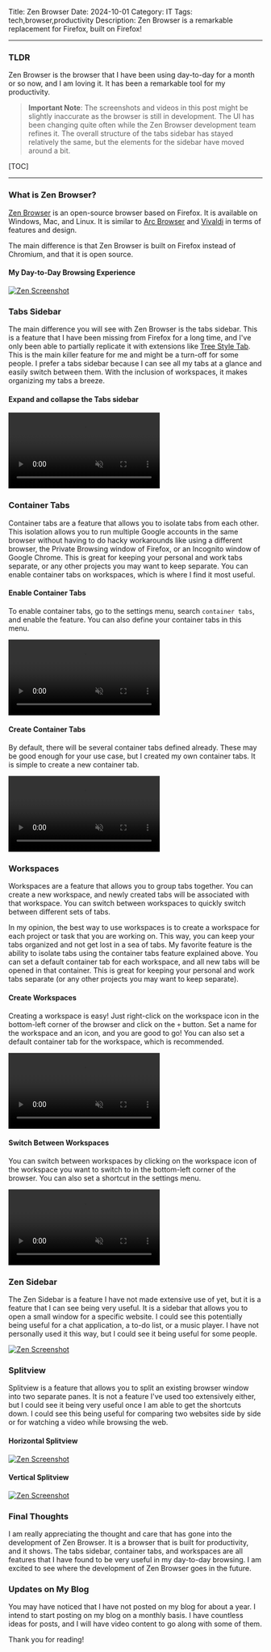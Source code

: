Title: Zen Browser
Date: 2024-10-01
Category: IT
Tags: tech,browser,productivity
Description: Zen Browser is a remarkable replacement for Firefox, built on Firefox!

---

### TLDR

Zen Browser is the browser that I have been using day-to-day for a month or so now, and I am loving it. It has been a remarkable tool for my productivity.

> **Important Note**: The screenshots and videos in this post might be slightly inaccurate as the browser is still in development. The UI has been changing quite often while the Zen Browser development team refines it. The overall structure of the tabs sidebar has stayed relatively the same, but the elements for the sidebar have moved around a bit.

[TOC]

---

### What is Zen Browser?

[Zen Browser](https://zen-browser.app/) is an open-source browser based on Firefox. It is available on Windows, Mac, and Linux. It is similar to [Arc Browser](https://arc.net/) and [Vivaldi](https://vivaldi.com/) in terms of features and design.

The main difference is that Zen Browser is built on Firefox instead of Chromium, and that it is open source.

#### My Day-to-Day Browsing Experience

<a href="{static}/images/zen-browser/what-is-zen.png">![Zen Screenshot]({static}/images/zen-browser/what-is-zen.png)</a>

### Tabs Sidebar

The main difference you will see with Zen Browser is the tabs sidebar. This is a feature that I have been missing from Firefox for a long time, and I've only been able to partially replicate it with extensions like [Tree Style Tab](https://addons.mozilla.org/en-US/firefox/addon/tree-style-tab/). This is the main killer feature for me and might be a turn-off for some people. I prefer a tabs sidebar because I can see all my tabs at a glance and easily switch between them. With the inclusion of workspaces, it makes organizing my tabs a breeze.

#### Expand and collapse the Tabs sidebar

<a href="{static}/images/zen-browser/tabs-sidebar.mp4"><video loop autoplay muted controls><source src="{static}/images/zen-browser/tabs-sidebar.mp4" type="video/mp4"></video></a>

### Container Tabs

Container tabs are a feature that allows you to isolate tabs from each other. This isolation allows you to run multiple Google accounts in the same browser without having to do hacky workarounds like using a different browser, the Private Browsing window of Firefox, or an Incognito window of Google Chrome. This is great for keeping your personal and work tabs separate, or any other projects you may want to keep separate. You can enable container tabs on workspaces, which is where I find it most useful.

#### Enable Container Tabs

To enable container tabs, go to the settings menu, search `container tabs`, and enable the feature. You can also define your container tabs in this menu.

<a href="{static}/images/zen-browser/enable-container-tabs.mp4"><video loop autoplay muted controls><source src="{static}/images/zen-browser/enable-container-tabs.mp4" type="video/mp4"></video></a>

#### Create Container Tabs

By default, there will be several container tabs defined already. These may be good enough for your use case, but I created my own container tabs. It is simple to create a new container tab.

<a href="{static}/images/zen-browser/create-container.mp4"><video loop autoplay muted controls><source src="{static}/images/zen-browser/create-container.mp4" type="video/mp4"></video></a>

### Workspaces

Workspaces are a feature that allows you to group tabs together. You can create a new workspace, and newly created tabs will be associated with that workspace. You can switch between workspaces to quickly switch between different sets of tabs.

In my opinion, the best way to use workspaces is to create a workspace for each project or task that you are working on. This way, you can keep your tabs organized and not get lost in a sea of tabs. My favorite feature is the ability to isolate tabs using the container tabs feature explained above. You can set a default container tab for each workspace, and all new tabs will be opened in that container. This is great for keeping your personal and work tabs separate (or any other projects you may want to keep separate).

#### Create Workspaces

Creating a workspace is easy! Just right-click on the workspace icon in the bottom-left corner of the browser and click on the `+` button. Set a name for the workspace and an icon, and you are good to go! You can also set a default container tab for the workspace, which is recommended.

<a href="{static}/images/zen-browser/create-zen-workspaces.mp4"><video loop autoplay muted controls><source src="{static}/images/zen-browser/create-zen-workspaces.mp4" type="video/mp4"></video></a>

#### Switch Between Workspaces

You can switch between workspaces by clicking on the workspace icon of the workspace you want to switch to in the bottom-left corner of the browser. You can also set a shortcut in the settings menu.

<a href="{static}/images/zen-browser/zen-workspaces.mp4"><video loop autoplay muted controls><source src="{static}/images/zen-browser/zen-workspaces.mp4" type="video/mp4"></video></a>

### Zen Sidebar

The Zen Sidebar is a feature I have not made extensive use of yet, but it is a feature that I can see being very useful. It is a sidebar that allows you to open a small window for a specific website. I could see this potentially being useful for a chat application, a to-do list, or a music player. I have not personally used it this way, but I could see it being useful for some people.

<a href="{static}/images/zen-browser/zen-sidebar.png">![Zen Screenshot]({static}/images/zen-browser/zen-sidebar.png)</a>

### Splitview

Splitview is a feature that allows you to split an existing browser window into two separate panes. It is not a feature I've used too extensively either, but I could see it being very useful once I am able to get the shortcuts down. I could see this being useful for comparing two websites side by side or for watching a video while browsing the web.

#### Horizontal Splitview

<a href="{static}/images/zen-browser/zen-horizontal-split.png">![Zen Screenshot]({static}/images/zen-browser/zen-horizontal-split.png)</a>

#### Vertical Splitview

<a href="{static}/images/zen-browser/zen-vertical-split.png">![Zen Screenshot]({static}/images/zen-browser/zen-vertical-split.png)</a>

### Final Thoughts

I am really appreciating the thought and care that has gone into the development of Zen Browser. It is a browser that is built for productivity, and it shows. The tabs sidebar, container tabs, and workspaces are all features that I have found to be very useful in my day-to-day browsing. I am excited to see where the development of Zen Browser goes in the future.

### Updates on My Blog

You may have noticed that I have not posted on my blog for about a year. I intend to start posting on my blog on a monthly basis. I have countless ideas for posts, and I will have video content to go along with some of them.

Thank you for reading!
